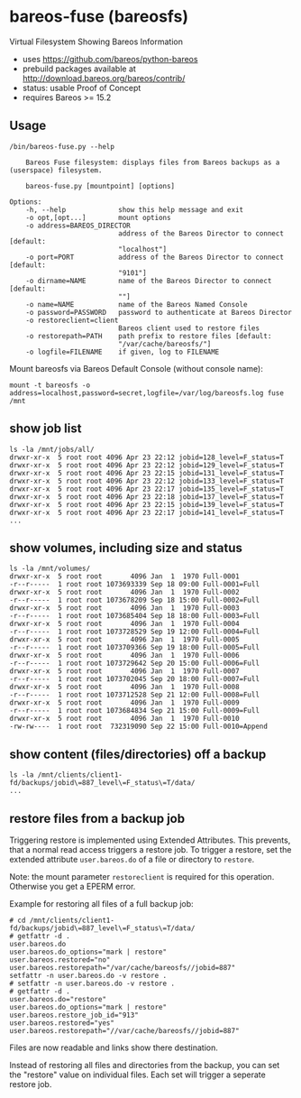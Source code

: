 # bareos-fuse (bareosfs)

Virtual Filesystem Showing Bareos Information

* uses https://github.com/bareos/python-bareos
* prebuild packages available at http://download.bareos.org/bareos/contrib/
* status: usable Proof of Concept
* requires Bareos >= 15.2

## Usage

```
/bin/bareos-fuse.py --help

    Bareos Fuse filesystem: displays files from Bareos backups as a (userspace) filesystem.

    bareos-fuse.py [mountpoint] [options]

Options:
    -h, --help             show this help message and exit
    -o opt,[opt...]        mount options
    -o address=BAREOS_DIRECTOR
                           address of the Bareos Director to connect [default:
                           "localhost"]
    -o port=PORT           address of the Bareos Director to connect [default:
                           "9101"]
    -o dirname=NAME        name of the Bareos Director to connect [default:
                           ""]
    -o name=NAME           name of the Bareos Named Console
    -o password=PASSWORD   password to authenticate at Bareos Director
    -o restoreclient=client
                           Bareos client used to restore files
    -o restorepath=PATH    path prefix to restore files [default:
                           "/var/cache/bareosfs/"]
    -o logfile=FILENAME    if given, log to FILENAME
```

Mount bareosfs via Bareos Default Console (without console name):
```
mount -t bareosfs -o address=localhost,password=secret,logfile=/var/log/bareosfs.log fuse /mnt
```

## show job list
```
ls -la /mnt/jobs/all/
drwxr-xr-x  5 root root 4096 Apr 23 22:12 jobid=128_level=F_status=T
drwxr-xr-x  5 root root 4096 Apr 23 22:12 jobid=129_level=F_status=T
drwxr-xr-x  5 root root 4096 Apr 23 22:15 jobid=131_level=F_status=T
drwxr-xr-x  5 root root 4096 Apr 23 22:12 jobid=133_level=F_status=T
drwxr-xr-x  5 root root 4096 Apr 23 22:17 jobid=135_level=F_status=T
drwxr-xr-x  5 root root 4096 Apr 23 22:18 jobid=137_level=F_status=T
drwxr-xr-x  5 root root 4096 Apr 23 22:15 jobid=139_level=F_status=T
drwxr-xr-x  5 root root 4096 Apr 23 22:17 jobid=141_level=F_status=T
...
```

## show volumes, including size and status

```
ls -la /mnt/volumes/
drwxr-xr-x  5 root root       4096 Jan  1  1970 Full-0001
-r--r-----  1 root root 1073693339 Sep 18 09:00 Full-0001=Full
drwxr-xr-x  5 root root       4096 Jan  1  1970 Full-0002
-r--r-----  1 root root 1073678209 Sep 18 15:00 Full-0002=Full
drwxr-xr-x  5 root root       4096 Jan  1  1970 Full-0003
-r--r-----  1 root root 1073685404 Sep 18 18:00 Full-0003=Full
drwxr-xr-x  5 root root       4096 Jan  1  1970 Full-0004
-r--r-----  1 root root 1073728529 Sep 19 12:00 Full-0004=Full
drwxr-xr-x  5 root root       4096 Jan  1  1970 Full-0005
-r--r-----  1 root root 1073709366 Sep 19 18:00 Full-0005=Full
drwxr-xr-x  5 root root       4096 Jan  1  1970 Full-0006
-r--r-----  1 root root 1073729642 Sep 20 15:00 Full-0006=Full
drwxr-xr-x  5 root root       4096 Jan  1  1970 Full-0007
-r--r-----  1 root root 1073702045 Sep 20 18:00 Full-0007=Full
drwxr-xr-x  5 root root       4096 Jan  1  1970 Full-0008
-r--r-----  1 root root 1073712528 Sep 21 12:00 Full-0008=Full
drwxr-xr-x  5 root root       4096 Jan  1  1970 Full-0009
-r--r-----  1 root root 1073684834 Sep 21 15:00 Full-0009=Full
drwxr-xr-x  5 root root       4096 Jan  1  1970 Full-0010
-rw-rw----  1 root root  732319090 Sep 22 15:00 Full-0010=Append
```

## show content (files/directories) off a backup

```
ls -la /mnt/clients/client1-fd/backups/jobid\=887_level\=F_status\=T/data/
...
```

## restore files from a backup job

Triggering restore is implemented using Extended Attributes.
This prevents, that a normal read access triggers a restore job.
To trigger a restore, set the extended attribute `user.bareos.do` of a file or directory  to `restore`.

Note: the mount parameter `restoreclient` is required for this operation.
Otherwise you get a EPERM error.

Example for restoring all files of a full backup job:

```
# cd /mnt/clients/client1-fd/backups/jobid\=887_level\=F_status\=T/data/
# getfattr -d .
user.bareos.do
user.bareos.do_options="mark | restore"
user.bareos.restored="no"
user.bareos.restorepath="/var/cache/bareosfs//jobid=887"
setfattr -n user.bareos.do -v restore .
# setfattr -n user.bareos.do -v restore .
# getfattr -d .
user.bareos.do="restore"
user.bareos.do_options="mark | restore"
user.bareos.restore_job_id="913"
user.bareos.restored="yes"
user.bareos.restorepath="//var/cache/bareosfs//jobid=887"
```

Files are now readable and links show there destination.

Instead of restoring all files and directories from the backup, you can set the "restore" value on individual files.
Each set will trigger a seperate restore job.
